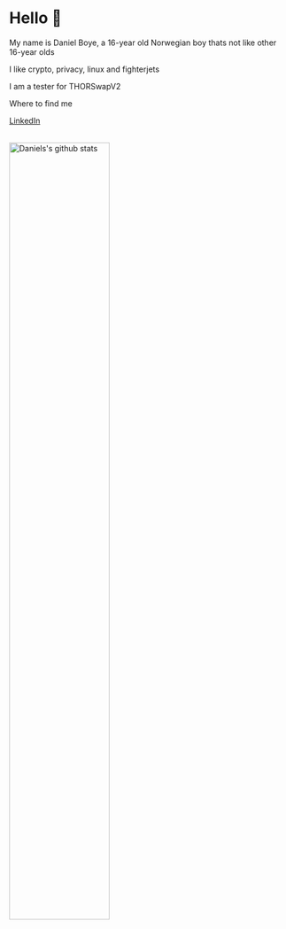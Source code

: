 # Hello 👋

My name is Daniel Boye, a 16-year old Norwegian boy thats not like other 16-year olds

I like crypto, privacy, linux and fighterjets

I am a tester for THORSwapV2

Where to find me 

[LinkedIn](https://www.linkedin.com/in/danielboye/) 

<br>

<a href="https://github.com/swepool/github-readme-stats">
   <img width="60%" alt="Daniels's github stats" src="https://github-readme-stats.vercel.app/api?username=DanielBoye&show_icons=true&hide_border=true" />
</a>




 
 
